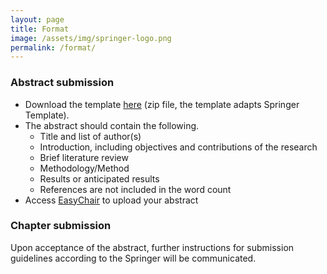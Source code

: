 ```yaml
---
layout: page
title: Format
image: /assets/img/springer-logo.png
permalink: /format/
---
```


### Abstract submission
- Download the template [here]() (zip file, the template adapts Springer Template). 
- The abstract should contain the following. 
    - Title and list of author(s)
    - Introduction, including objectives and contributions of the research
    - Brief literature review
    - Methodology/Method 
    - Results or anticipated results 
    - References are not included in the word count
- Access [EasyChair]() to upload your abstract

### Chapter submission
Upon acceptance of the abstract, further instructions for submission guidelines according to the Springer will be communicated.
